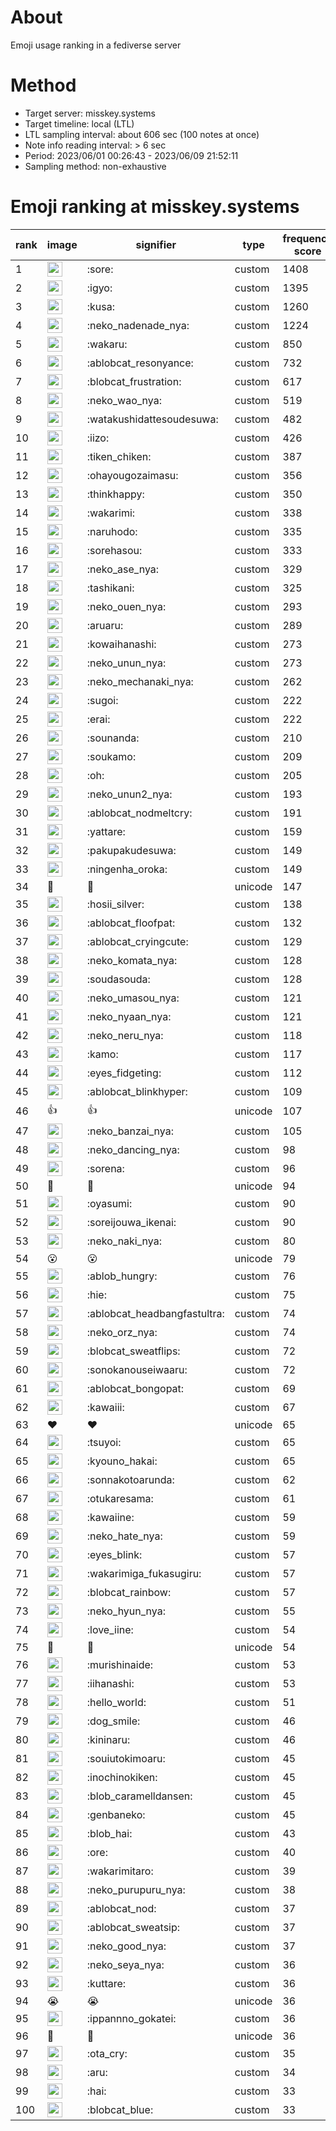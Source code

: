 # About
Emoji usage ranking in a fediverse server

# Method
- Target server: misskey.systems
- Target timeline: local (LTL)
- LTL sampling interval: about 606 sec (100 notes at once)
- Note info reading interval: > 6 sec
- Period: 2023/06/01 00:26:43 - 2023/06/09 21:52:11 
- Sampling method: non-exhaustive

# Emoji ranking at misskey.systems

|rank|image|signifier|type|frequency score|
|----|----|----|----|----|
|1|<img height="24" src="https://misskey.systems/emoji/sore.webp">|:sore:|custom|1408|
|2|<img height="24" src="https://misskey.systems/emoji/igyo.webp">|:igyo:|custom|1395|
|3|<img height="24" src="https://misskey.systems/emoji/kusa.webp">|:kusa:|custom|1260|
|4|<img height="24" src="https://misskey.systems/emoji/neko_nadenade_nya.webp">|:neko_nadenade_nya:|custom|1224|
|5|<img height="24" src="https://misskey.systems/emoji/wakaru.webp">|:wakaru:|custom|850|
|6|<img height="24" src="https://misskey.systems/emoji/ablobcat_resonyance.webp">|:ablobcat_resonyance:|custom|732|
|7|<img height="24" src="https://misskey.systems/emoji/blobcat_frustration.webp">|:blobcat_frustration:|custom|617|
|8|<img height="24" src="https://misskey.systems/emoji/neko_wao_nya.webp">|:neko_wao_nya:|custom|519|
|9|<img height="24" src="https://misskey.systems/emoji/watakushidattesoudesuwa.webp">|:watakushidattesoudesuwa:|custom|482|
|10|<img height="24" src="https://misskey.systems/emoji/iizo.webp">|:iizo:|custom|426|
|11|<img height="24" src="https://misskey.systems/emoji/tiken_chiken.webp">|:tiken_chiken:|custom|387|
|12|<img height="24" src="https://misskey.systems/emoji/ohayougozaimasu.webp">|:ohayougozaimasu:|custom|356|
|13|<img height="24" src="https://misskey.systems/emoji/thinkhappy.webp">|:thinkhappy:|custom|350|
|14|<img height="24" src="https://misskey.systems/emoji/wakarimi.webp">|:wakarimi:|custom|338|
|15|<img height="24" src="https://misskey.systems/emoji/naruhodo.webp">|:naruhodo:|custom|335|
|16|<img height="24" src="https://misskey.systems/emoji/sorehasou.webp">|:sorehasou:|custom|333|
|17|<img height="24" src="https://misskey.systems/emoji/neko_ase_nya.webp">|:neko_ase_nya:|custom|329|
|18|<img height="24" src="https://misskey.systems/emoji/tashikani.webp">|:tashikani:|custom|325|
|19|<img height="24" src="https://misskey.systems/emoji/neko_ouen_nya.webp">|:neko_ouen_nya:|custom|293|
|20|<img height="24" src="https://misskey.systems/emoji/aruaru.webp">|:aruaru:|custom|289|
|21|<img height="24" src="https://misskey.systems/emoji/kowaihanashi.webp">|:kowaihanashi:|custom|273|
|22|<img height="24" src="https://misskey.systems/emoji/neko_unun_nya.webp">|:neko_unun_nya:|custom|273|
|23|<img height="24" src="https://misskey.systems/emoji/neko_mechanaki_nya.webp">|:neko_mechanaki_nya:|custom|262|
|24|<img height="24" src="https://misskey.systems/emoji/sugoi.webp">|:sugoi:|custom|222|
|25|<img height="24" src="https://misskey.systems/emoji/erai.webp">|:erai:|custom|222|
|26|<img height="24" src="https://misskey.systems/emoji/sounanda.webp">|:sounanda:|custom|210|
|27|<img height="24" src="https://misskey.systems/emoji/soukamo.webp">|:soukamo:|custom|209|
|28|<img height="24" src="https://misskey.systems/emoji/oh.webp">|:oh:|custom|205|
|29|<img height="24" src="https://misskey.systems/emoji/neko_unun2_nya.webp">|:neko_unun2_nya:|custom|193|
|30|<img height="24" src="https://misskey.systems/emoji/ablobcat_nodmeltcry.webp">|:ablobcat_nodmeltcry:|custom|191|
|31|<img height="24" src="https://misskey.systems/emoji/yattare.webp">|:yattare:|custom|159|
|32|<img height="24" src="https://misskey.systems/emoji/pakupakudesuwa.webp">|:pakupakudesuwa:|custom|149|
|33|<img height="24" src="https://misskey.systems/emoji/ningenha_oroka.webp">|:ningenha_oroka:|custom|149|
|34|🍗|🍗|unicode|147|
|35|<img height="24" src="https://misskey.systems/emoji/hosii_silver.webp">|:hosii_silver:|custom|138|
|36|<img height="24" src="https://misskey.systems/emoji/ablobcat_floofpat.webp">|:ablobcat_floofpat:|custom|132|
|37|<img height="24" src="https://misskey.systems/emoji/ablobcat_cryingcute.webp">|:ablobcat_cryingcute:|custom|129|
|38|<img height="24" src="https://misskey.systems/emoji/neko_komata_nya.webp">|:neko_komata_nya:|custom|128|
|39|<img height="24" src="https://misskey.systems/emoji/soudasouda.webp">|:soudasouda:|custom|128|
|40|<img height="24" src="https://misskey.systems/emoji/neko_umasou_nya.webp">|:neko_umasou_nya:|custom|121|
|41|<img height="24" src="https://misskey.systems/emoji/neko_nyaan_nya.webp">|:neko_nyaan_nya:|custom|121|
|42|<img height="24" src="https://misskey.systems/emoji/neko_neru_nya.webp">|:neko_neru_nya:|custom|118|
|43|<img height="24" src="https://misskey.systems/emoji/kamo.webp">|:kamo:|custom|117|
|44|<img height="24" src="https://misskey.systems/emoji/eyes_fidgeting.webp">|:eyes_fidgeting:|custom|112|
|45|<img height="24" src="https://misskey.systems/emoji/ablobcat_blinkhyper.webp">|:ablobcat_blinkhyper:|custom|109|
|46|👍|👍|unicode|107|
|47|<img height="24" src="https://misskey.systems/emoji/neko_banzai_nya.webp">|:neko_banzai_nya:|custom|105|
|48|<img height="24" src="https://misskey.systems/emoji/neko_dancing_nya.webp">|:neko_dancing_nya:|custom|98|
|49|<img height="24" src="https://misskey.systems/emoji/sorena.webp">|:sorena:|custom|96|
|50|🎉|🎉|unicode|94|
|51|<img height="24" src="https://misskey.systems/emoji/oyasumi.webp">|:oyasumi:|custom|90|
|52|<img height="24" src="https://misskey.systems/emoji/soreijouwa_ikenai.webp">|:soreijouwa_ikenai:|custom|90|
|53|<img height="24" src="https://misskey.systems/emoji/neko_naki_nya.webp">|:neko_naki_nya:|custom|80|
|54|😮|😮|unicode|79|
|55|<img height="24" src="https://misskey.systems/emoji/ablob_hungry.webp">|:ablob_hungry:|custom|76|
|56|<img height="24" src="https://misskey.systems/emoji/hie.webp">|:hie:|custom|75|
|57|<img height="24" src="https://misskey.systems/emoji/ablobcat_headbangfastultra.webp">|:ablobcat_headbangfastultra:|custom|74|
|58|<img height="24" src="https://misskey.systems/emoji/neko_orz_nya.webp">|:neko_orz_nya:|custom|74|
|59|<img height="24" src="https://misskey.systems/emoji/blobcat_sweatflips.webp">|:blobcat_sweatflips:|custom|72|
|60|<img height="24" src="https://misskey.systems/emoji/sonokanouseiwaaru.webp">|:sonokanouseiwaaru:|custom|72|
|61|<img height="24" src="https://misskey.systems/emoji/ablobcat_bongopat.webp">|:ablobcat_bongopat:|custom|69|
|62|<img height="24" src="https://misskey.systems/emoji/kawaiii.webp">|:kawaiii:|custom|67|
|63|❤|❤|unicode|65|
|64|<img height="24" src="https://misskey.systems/emoji/tsuyoi.webp">|:tsuyoi:|custom|65|
|65|<img height="24" src="https://misskey.systems/emoji/kyouno_hakai.webp">|:kyouno_hakai:|custom|65|
|66|<img height="24" src="https://misskey.systems/emoji/sonnakotoarunda.webp">|:sonnakotoarunda:|custom|62|
|67|<img height="24" src="https://misskey.systems/emoji/otukaresama.webp">|:otukaresama:|custom|61|
|68|<img height="24" src="https://misskey.systems/emoji/kawaiine.webp">|:kawaiine:|custom|59|
|69|<img height="24" src="https://misskey.systems/emoji/neko_hate_nya.webp">|:neko_hate_nya:|custom|59|
|70|<img height="24" src="https://misskey.systems/emoji/eyes_blink.webp">|:eyes_blink:|custom|57|
|71|<img height="24" src="https://misskey.systems/emoji/wakarimiga_fukasugiru.webp">|:wakarimiga_fukasugiru:|custom|57|
|72|<img height="24" src="https://misskey.systems/emoji/blobcat_rainbow.webp">|:blobcat_rainbow:|custom|57|
|73|<img height="24" src="https://misskey.systems/emoji/neko_hyun_nya.webp">|:neko_hyun_nya:|custom|55|
|74|<img height="24" src="https://misskey.systems/emoji/love_iine.webp">|:love_iine:|custom|54|
|75|🤔|🤔|unicode|54|
|76|<img height="24" src="https://misskey.systems/emoji/murishinaide.webp">|:murishinaide:|custom|53|
|77|<img height="24" src="https://misskey.systems/emoji/iihanashi.webp">|:iihanashi:|custom|53|
|78|<img height="24" src="https://misskey.systems/emoji/hello_world.webp">|:hello_world:|custom|51|
|79|<img height="24" src="https://misskey.systems/emoji/dog_smile.webp">|:dog_smile:|custom|46|
|80|<img height="24" src="https://misskey.systems/emoji/kininaru.webp">|:kininaru:|custom|46|
|81|<img height="24" src="https://misskey.systems/emoji/souiutokimoaru.webp">|:souiutokimoaru:|custom|45|
|82|<img height="24" src="https://misskey.systems/emoji/inochinokiken.webp">|:inochinokiken:|custom|45|
|83|<img height="24" src="https://misskey.systems/emoji/blob_caramelldansen.webp">|:blob_caramelldansen:|custom|45|
|84|<img height="24" src="https://misskey.systems/emoji/genbaneko.webp">|:genbaneko:|custom|45|
|85|<img height="24" src="https://misskey.systems/emoji/blob_hai.webp">|:blob_hai:|custom|43|
|86|<img height="24" src="https://misskey.systems/emoji/ore.webp">|:ore:|custom|40|
|87|<img height="24" src="https://misskey.systems/emoji/wakarimitaro.webp">|:wakarimitaro:|custom|39|
|88|<img height="24" src="https://misskey.systems/emoji/neko_purupuru_nya.webp">|:neko_purupuru_nya:|custom|38|
|89|<img height="24" src="https://misskey.systems/emoji/ablobcat_nod.webp">|:ablobcat_nod:|custom|37|
|90|<img height="24" src="https://misskey.systems/emoji/ablobcat_sweatsip.webp">|:ablobcat_sweatsip:|custom|37|
|91|<img height="24" src="https://misskey.systems/emoji/neko_good_nya.webp">|:neko_good_nya:|custom|37|
|92|<img height="24" src="https://misskey.systems/emoji/neko_seya_nya.webp">|:neko_seya_nya:|custom|36|
|93|<img height="24" src="https://misskey.systems/emoji/kuttare.webp">|:kuttare:|custom|36|
|94|😭|😭|unicode|36|
|95|<img height="24" src="https://misskey.systems/emoji/ippannno_gokatei.webp">|:ippannno_gokatei:|custom|36|
|96|💯|💯|unicode|36|
|97|<img height="24" src="https://misskey.systems/emoji/ota_cry.webp">|:ota_cry:|custom|35|
|98|<img height="24" src="https://misskey.systems/emoji/aru.webp">|:aru:|custom|34|
|99|<img height="24" src="https://misskey.systems/emoji/hai.webp">|:hai:|custom|33|
|100|<img height="24" src="https://misskey.systems/emoji/blobcat_blue.webp">|:blobcat_blue:|custom|33|

